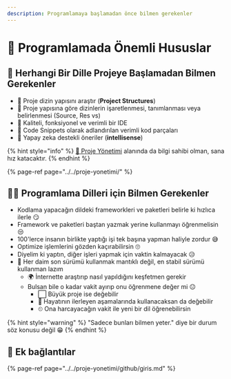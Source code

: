 ```yaml
---
description: Programlamaya başlamadan önce bilmen gerekenler
---
```


# 🌟 Programlamada Önemli Hususlar

## 🔰 Herhangi Bir Dille Projeye Başlamadan Bilmen Gerekenler

* 🧱 Proje dizin yapısını araştır \(**Project Structures**\)
* 🚩 Proje yapısına göre dizinlerin işaretlenmesi, tanımlanması veya belirlenmesi \(Source, Res vs\)
* 💪 Kaliteli, fonksiyonel ve verimli bir IDE
* 📜 Code Snippets olarak adlandırılan verimli kod parçaları
* 🥰 Yapay zeka destekli öneriler \(**intellisense**\)

{% hint style="info" %}
[🏰 Proje Yönetimi](../../proje-yonetimi/) alanında da bilgi sahibi olman, sana hız katacaktır.
{% endhint %}

{% page-ref page="../../proje-yonetimi/" %}

## 👨‍💻 Programlama Dilleri için Bilmen Gerekenler

*  Kodlama yapacağın dildeki frameworkleri ve paketleri belirle ki hızlıca ilerle 😏
*  Framework ve paketleri baştan yazmak yerine kullanmayı öğrenmelisin 😒
  * 100'lerce insanın birlikte yaptığı işi tek başına yapman haliyle zordur 😅
  * Optimize işlemlerini gözden kaçırabilirsin 🙄
  * Diyelim ki yaptın, diğer işleri yapmak için vaktin kalmayacak 😥
* 🚧 Her daim son sürümü kullanmak mantıklı değil, en stabil sürümü kullanman lazım
  * 🌍 İnternette araştırıp nasıl yapıldığını keşfetmen gerekir
  * Bulsan bile o kadar vakit ayırıp onu öğrenmene değer mi 😐
    * ⬜ Büyük proje ise değebilir
    * 👣 Hayatının ilerleyen aşamalarında kullanacaksan da değebilir
    * ⏲ Ona harcayacağın vakit ile yeni bir dil öğrenebilirsin

{% hint style="warning" %}
"Sadece bunları bilmen yeter." diye bir durum söz konusu değil 😁
{% endhint %}

## 🔗 Ek bağlantılar

{% page-ref page="../../proje-yonetimi/github/giris.md" %}



